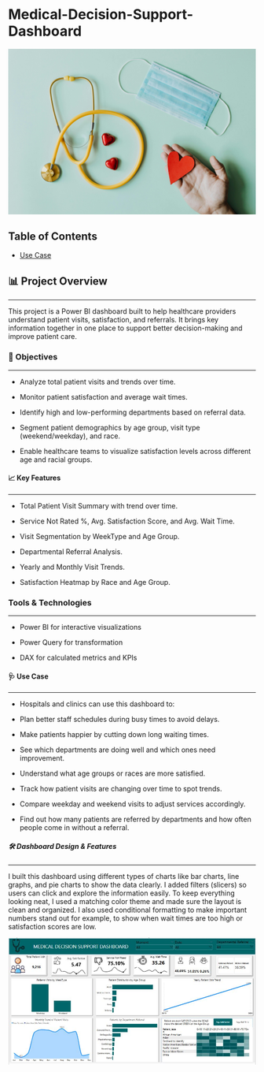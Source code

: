 # Medical-Decision-Support-Dashboard

![Medical Image](https://github.com/Konstanlytics/Medical-Decision-Support-Dashboard/blob/main/pexels-karolina-grabowska-4386466.jpg)

## Table of Contents
- [Use Case](#-use-case)




## 📊 Project Overview
---

This project is a Power BI dashboard built to help healthcare providers understand patient visits, satisfaction, and referrals. It brings key information together in one place to support better decision-making and improve patient care.




### 🎯 Objectives
---
- Analyze total patient visits and trends over time.

- Monitor patient satisfaction and average wait times.

- Identify high and low-performing departments based on referral data.

- Segment patient demographics by age group, visit type (weekend/weekday), and race.

- Enable healthcare teams to visualize satisfaction levels across different age and racial groups.
  

#### 📈 Key Features
---
- Total Patient Visit Summary with trend over time.

- Service Not Rated %, Avg. Satisfaction Score, and Avg. Wait Time.

- Visit Segmentation by WeekType and Age Group.

- Departmental Referral Analysis.

- Yearly and Monthly Visit Trends.

- Satisfaction Heatmap by Race and Age Group.

### Tools & Technologies
---

- Power BI for interactive visualizations
  
- Power Query for transformation

- DAX for calculated metrics and KPIs


#### 🩺 Use Case
---

- Hospitals and clinics can use this dashboard to:

- Plan better staff schedules during busy times to avoid delays.

- Make patients happier by cutting down long waiting times.

- See which departments are doing well and which ones need improvement.

- Understand what age groups or races are more satisfied.

- Track how patient visits are changing over time to spot trends.

- Compare weekday and weekend visits to adjust services accordingly.

- Find out how many patients are referred by departments and how often people come in without a referral.

##### 🛠️ Dashboard Design & Features
---

I built this dashboard using different types of charts like bar charts, line graphs, and pie charts to show the data clearly. I added filters (slicers) so users can click and explore the information easily. To keep everything looking neat, I used a matching color theme and made sure the layout is clean and organized. I also used conditional formatting to make important numbers stand out for example, to show when wait times are too high or satisfaction scores are low.

![Medical](https://github.com/Konstanlytics/Medical-Decision-Support-Dashboard/blob/main/Medical.JPG)



